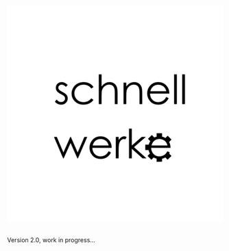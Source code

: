 # <p align="center"> <img src="https://github.com/VitionVlad/schnellwerke/blob/main/logo.png"> </p>
Version 2.0, work in progress...
